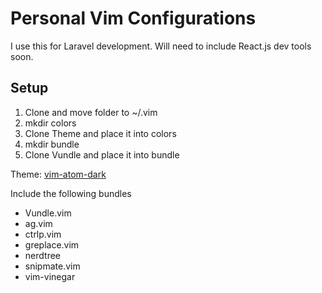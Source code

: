 # Personal Vim Configurations

I use this for Laravel development. Will need to include React.js dev tools soon.

## Setup

1. Clone and move folder to ~/.vim
2. mkdir colors
3. Clone Theme and place it into colors
4. mkdir bundle
5. Clone Vundle and place it into bundle

Theme: [vim-atom-dark](https://github.com/gosukiwi/vim-atom-dark)

Include the following bundles
- Vundle.vim
- ag.vim
- ctrlp.vim
- greplace.vim
- nerdtree
- snipmate.vim
- vim-vinegar
